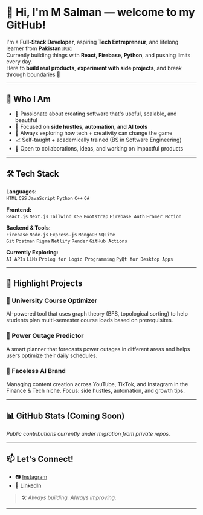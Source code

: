 # 👋 Hi, I'm M Salman — welcome to my GitHub!

I'm a **Full-Stack Developer**, aspiring **Tech Entrepreneur**, and lifelong learner from **Pakistan** 🇵🇰  
Currently building things with **React, Firebase, Python**, and pushing limits every day.  
Here to **build real products**, **experiment with side projects**, and break through boundaries 🚀

---

## 🧠 Who I Am

- 🧩 Passionate about creating software that's useful, scalable, and beautiful  
- 🎯 Focused on **side hustles, automation, and AI tools**  
- 🧪 Always exploring how tech + creativity can change the game  
- 📈 Self-taught + academically trained (BS in Software Engineering)  
- 🤝 Open to collaborations, ideas, and working on impactful products  

---

## 🛠️ Tech Stack

**Languages:**  
`HTML` `CSS` `JavaScript` `Python` `C++` `C#`

**Frontend:**  
`React.js` `Next.js` `Tailwind CSS` `Bootstrap` `Firebase Auth` `Framer Motion`

**Backend & Tools:**  
`Firebase` `Node.js` `Express.js` `MongoDB` `SQLite`  
`Git` `Postman` `Figma` `Netlify` `Render` `GitHub Actions`

**Currently Exploring:**  
`AI APIs` `LLMs` `Prolog for Logic Programming` `PyQt for Desktop Apps`

---

## 📌 Highlight Projects

### 🔹 University Course Optimizer  
AI-powered tool that uses graph theory (BFS, topological sorting) to help students plan multi-semester course loads based on prerequisites.

### 🔹 Power Outage Predictor  
A smart planner that forecasts power outages in different areas and helps users optimize their daily schedules.

### 🔹 Faceless AI Brand  
Managing content creation across YouTube, TikTok, and Instagram in the Finance & Tech niche. Focus: side hustles, automation, and growth tips.

---

## 📊 GitHub Stats (Coming Soon)

*Public contributions currently under migration from private repos.*

---

## 📫 Let's Connect!

- 📷 [Instagram](https://www.instagram.com/s4lmanxx/?next=%2F)
- 🧠 [LinkedIn](https://www.linkedin.com/in/msalmanasif/)

> 🛠️ *Always building. Always improving.*

---

